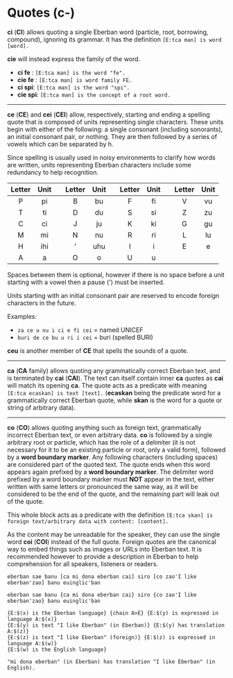 # Quotes (c-)

__ci__ (__CI__) allows quoting a single Eberban word (particle, root, borrowing,
compound), ignoring its grammar. It has the definition `[E:tca man] is word
[word].`

__cie__ will instead express the family of the word.

- __ci fe__ : `[E:tca man] is the word "fe".`
- __cie fe__ : `[E:tca man] is word family FE.`
- __ci spi__: `[E:tca man] is the word "spi".`
- __cie spi__: `[E:tca man] is the concept of a root word.`

----

__ce__ (__CE__) and __cei__ (__CEI__) allow, respectively, starting and ending a
spelling quote that is composed of units representing single characters. These
units begin with either of the following: a single consonant (including
sonorants), an initial consonant pair, or nothing. They are then followed by a
series of vowels which can be separated by h.

Since spelling is usually used in noisy environments to clarify how words are
written, units representing Eberban characters include some redundancy to help
recognition.

| Letter | Unit | | Letter | Unit | | Letter | Unit | | Letter | Unit |
|:------:|:----:|-|:------:|:----:|-|:------:|:----:|-|:------:|:----:|
|   P    |  pi  | |   B    |  bu  | |   F    |  fi  | |   V    |  vu  |
|   T    |  ti  | |   D    |  du  | |   S    |  si  | |   Z    |  zu  |
|   C    |  ci  | |   J    |  ju  | |   K    |  ki  | |   G    |  gu  |
|   M    |  mi  | |   N    |  nu  | |   R    |  ri  | |   L    |  lu  |
|   H    |  ihi | |   '    |  uhu | |   I    |  i   | |   E    |  e   |
|   A    |  a   | |   O    |  o   | |   U    |  u   | |        |      |

Spaces between them is optional, however if there is no space before a unit
starting with a vowel then a pause (') must be inserted.

Units starting with an initial consonant pair are reserved to encode foreign
characters in the future.

Examples:

- `za ce u nu i ci e fi cei` = named UNICEF
- `buri de ce bu u ri i cei` = buri (spelled BURI)

__ceu__ is another member of __CE__ that spells the sounds of a quote.

----

__ca__ (__CA__ family) allows quoting any grammatically correct Eberban text,
and is terminated by __cai__ (__CAI__). The text can itself contain inner __ca__
quotes as __cai__ will match its opening __ca__. The quote acts as a predicate
with meaning `[E:tca ecaskan] is text [text].` (__ecaskan__ being the predicate
word for a grammatically correct Eberban quote, while __skan__ is the word for a
quote or string of arbitrary data).

----

__co__ (__CO__) allows quoting anything such as foreign text, grammatically
incorrect Eberban text, or even arbitrary data. __co__ is followed by a single
arbitrary root or particle, which has the role of a delimiter (it is not
necessary for it to be an existing particle or root, only a valid form),
followed by a __word boundary marker__. Any following characters (including
spaces) are considered part of the quoted text. The quote ends when this word
appears again prefixed by a __word boundary marker__. The delimiter word
prefixed by a word boundary marker must __NOT__ appear in the text, either
written with same letters or pronounced the same way, as it will be considered
to be the end of the quote, and the remaining part will leak out of the quote.

This whole block acts as a predicate with the definition `[E:tca skan] is
foreign text/arbitrary data with content: [content].`

As the content may be unreadable for the speaker, they can use the single word
__coi__ (__COI__) instead of the full quote. Foreign quotes are the canonical
way to embed things such as images or URLs into Eberban text. It is recommended
however to provide a description in Eberban to help comprehension for all
speakers, listeners or readers.

```gloss
eberban sae banu [ca mi dona eberban cai] siro [co zao'I like eberban'zao] banu euinglic'ban

eberban sae banu {ca mi dona eberban cai} siro {co zao'I like eberban'zao} banu euinglic'ban

{E:$(x) is the Eberban language} {chain A>E} {E:$(y) is expressed in language A:$(x)}
{E:$(y) is text "I like Eberban" (in Eberban)} {E:$(y) has translation A:$(z)}
{E:$(z) is text "I like Eberban" (foreign)} {E:$(z) is expressed in language A:$(w)}
{E:$(w) is the English language}

"mi dona eberban" (in Eberban) has translation "I like Eberban" (in English).
```
